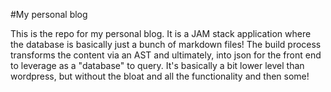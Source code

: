 #My personal blog

This is the repo for my personal blog.  It is a JAM stack application where the database is basically just a bunch of markdown files!  The build process transforms the content via an AST and ultimately, into json for the front end to leverage as a "database" to query.  It's basically a bit lower level than wordpress, but without the bloat and all the functionality and then some!  